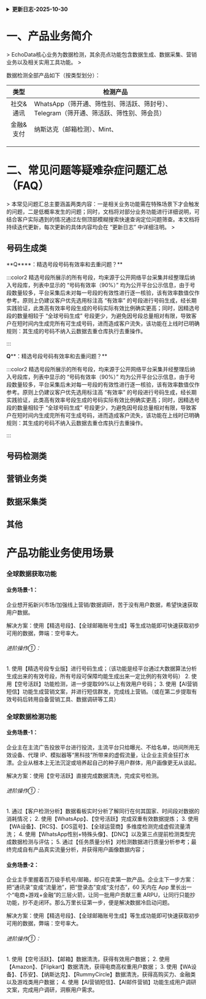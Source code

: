 <details class="lake-collapse"><summary id="u3a8e1cf2"><strong><span class="ne-text">更新日志-2025-10-30</span></strong></summary><p id="ub0abbfc0" class="ne-p"><span class="ne-text">更新日期：2025-10-30，更新人：Wesson</span></p><p id="ud7c2fe35" class="ne-p"><span class="ne-text">更新内容：</span></p><ol class="ne-ol"><li id="u85e6bc8e" data-lake-index-type="0"><span class="ne-text">创建文档；</span></li><li id="ub6542807" data-lake-index-type="0"><span class="ne-text">文档编辑；</span></li></ol><hr id="Flc5j" class="ne-hr"><p id="ub8162bd8" class="ne-p"><span class="ne-text">更新日期：2025-10-24，更新人：Wesson</span></p><p id="u16aafbe3" class="ne-p"><span class="ne-text">更新内容：</span></p><ol class="ne-ol"><li id="ue6903f6e" data-lake-index-type="0"><span class="ne-text">文档创建；</span></li><li id="uf6e1f7ab" data-lake-index-type="0"><span class="ne-text">编辑文档；</span></li></ol></details>
<h1 id="QpQcB">一、产品业务简介</h1>
> EchoData核心业务为数据检测，其余亮点功能包含数据生成、数据采集、营销业务以及相关实用工具功能。
>

数据检测全部产品如下（按类型划分）：

| **类型** | **检测产品** |
| :---: | --- |
| 社交&通讯 | WhatsApp（筛开通、筛性别、筛活跃、筛封号）、Telegram（筛开通、筛活跃、筛性别、筛会员） |
| 金融&支付 | 纳斯达克（邮箱检测）、Mint、 |
|  | |
|  | |
|  | |


<h1 id="gsAKY">二、常见问题等疑难杂症问题汇总（FAQ）</h1>
> 本常见问题汇总主要涵盖两类内容：一是相关业务功能需在特殊场景下才会触发的问题，二是低概率发生的问题；同时，文档将对部分业务功能进行详细说明，可结合客户实际遇到的情况通过左侧顶部模糊搜索快速查询定位问题筛查。本文档将持续迭代更新，每次更新的具体内容均会在 “更新日志” 中详细注明。  
>

<h2 id="Y8qzP">号码生成类</h2>
**Q****：精选号段号码有效率和去重问题？**

:::color2
精选号段所展示的所有号段，均来源于公开网络平台采集并经整理后纳入号段库，列表中显示的 “号码有效率（90%）” 均为公开平台公示信息，由于号段数量较多，平台采集后未对每一号段的有效性进行逐一核验，该有效率数值仅作参考。原则上仍建议客户优先选用标注高 “有效率” 的号段进行号码生成，经长期实践验证，此类高有效率号段生成的号码实际有效比例确实更高；同时，因精选号段的数量相较于 “全球号码生成” 号段更少，为避免因号段总量相对有限，导致客户在短时间内生成完所有可生成号码，进而造成客户流失，该功能在上线时已明确规则：其生成的号码不纳入云数据去重仓库执行去重操作。

:::

**Q****：精选号段号码有效率和去重问题？**

:::color2
精选号段所展示的所有号段，均来源于公开网络平台采集并经整理后纳入号段库，列表中显示的 “号码有效率（90%）” 均为公开平台公示信息，由于号段数量较多，平台采集后未对每一号段的有效性进行逐一核验，该有效率数值仅作参考。原则上仍建议客户优先选用标注高 “有效率” 的号段进行号码生成，经长期实践验证，此类高有效率号段生成的号码实际有效比例确实更高；同时，因精选号段的数量相较于 “全球号码生成” 号段更少，为避免因号段总量相对有限，导致客户在短时间内生成完所有可生成号码，进而造成客户流失，该功能在上线时已明确规则：其生成的号码不纳入云数据去重仓库执行去重操作。

:::



<h2 id="GbEdD">号码检测类</h2>


<h2 id="YSTrF">营销业务类</h2>


<h2 id="Jic5O">数据采集类</h2>


<h2 id="dMQ7x">其他</h2>
<h1 id="OyBPW">产品功能业务使用场景</h1>
<h3 id="l3BjV">全球数据获取功能</h3>
<h4 id="GtvH6">业务场景-1：</h4>
企业想开拓新兴市场/加强线上营销/数据调研，苦于没有用户数据，希望快速获取用户数据。

解决方案：使用【精选号段】、【全球邮箱账号生成】等生成功能即可快速获取初步可用的数据，弊端：空号率大。

<h6 id="IwndW">进阶操作①：</h6>
1. 使用【精选号段专业版】进行号码生成；（该功能是经平台通过大数据算法分析生成出来的有效号段，所有号段可保障均能生成出来一定比例的有效号码）
2. 使用【空号活跃】功能检测，进一步提取99%以上有效用户号码；
3. 使用【AI营销短信】功能生成营销文案，并进行短信群发，完成线上营销。（或在第二步提取有效号码后转用自备营销工具、数据调研等工具）

<h3 id="kvsKK">全球数据检测功能</h3>
<h4 id="ST3Sp">业务场景-1：</h4>
企业主在主流广告投放平台进行投流，主流平台只给曝光、不给名单，坊间所用无效设备、代理 IP、模拟器等“黑科技”所带来的虚假流量，让企业主资金狂打水漂。企业从根本上无法沉淀或培养起自己的种子用户群体，用户画像更无从谈起。

解决方案：使用【空号活跃】直接完成数据清洗，完成实号检测。

<h6 id="nV6AE">进阶操作①：</h6>
1. 通过【客户检测分析】数据看板实时分析了解同行在何其国家、时间段对数据的消耗情况；
2. 使用【WhatsApp】、【空号活跃】完成双重有效数据提炼；
3. 使用【WA设备】、【RCS】、【iOS蓝号】、【全球运营商】多维度检测完成虚假流量清洗；
4. 使用【WhatsApp性别+特殊头像】、【DNC】以及第三点提前检测类型完成数据检测与评估；
5. 通过【任务质量分析】对检测数据进行质量分析参考；最终完成自有产品真实流量分析，并获得用户画像数据内容；

<h4 id="Qqc42">业务场景-2：</h4>
企业主手里握着百万级手机号/邮箱，却只在卖第一款产品。企业主下一步方案：把“通讯录”变成“流量池”，把“登录态”变成“支付态”，60 天内在 App 里长出一个“电商+游戏+金融”的三层火箭，让同一批用户贡献三重 ARPU，让同行只能抄功能，抄不走闭环。那么万里长征第一步，便是解决数据冷启动问题。

解决方案：使用【精选号段】、【全球邮箱账号生成】等生成功能即可快速获取初步可用的数据，弊端：空号率大。

<h6 id="taoub">进阶操作①：</h6>
1. 使用【空号活跃】、【邮箱】数据清洗，获得有效用户数据；
2. 使用【Amazon】、【Flipkart】数据清洗，获得电商高权重用户数据；
3. 使用【WA设备】、【币安】、【纳斯达克】、【RummyCircle】数据清洗，获得高购买力、金融类以及游戏类用户数据；
4. 使用【AI营销短信】、【AI邮件营销】功能生成用户调研文案，完成用户调研，洞察用户需求。







































